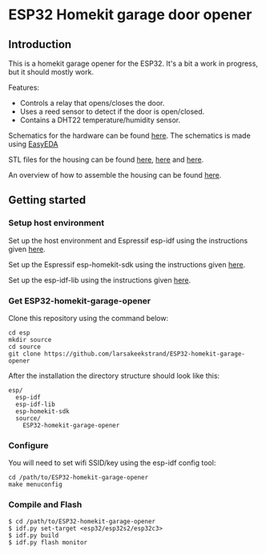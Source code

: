 # ESP32 Homekit garage door opener
## Introduction
This is a homekit garage opener for the ESP32. It's a bit a work in progress, but it should mostly work.

Features:
* Controls a relay that opens/closes the door.
* Uses a reed sensor to detect if the door is open/closed.
* Contains a DHT22 temperature/humidity sensor.

Schematics for the hardware can be found [here](https://github.com/larsakeekstrand/ESP32-homekit-garage-opener/blob/478886ba8ccb8f31c0db583b10b282738d822965/docs/Schematic_GarageOpener.pdf). The schematics is made using [EasyEDA](https://easyeda.com/)

STL files for the housing can be found [here](https://github.com/larsakeekstrand/ESP32-homekit-garage-opener/blob/2dc0cb2f88ffee0f719a3f48c10d991301077dc2/docs/GarageOpenerTop.stl), [here](https://github.com/larsakeekstrand/ESP32-homekit-garage-opener/blob/2dc0cb2f88ffee0f719a3f48c10d991301077dc2/docs/GarageOpenerBottom.stl) and [here](https://github.com/larsakeekstrand/ESP32-homekit-garage-opener/blob/d89407ebe4e6d4afd1c8a517a600cc80013ba3aa/docs/GarageOpenerBottomButton.stl).

An overview of how to assemble the housing can be found [here](https://github.com/larsakeekstrand/ESP32-homekit-garage-opener/blob/d89407ebe4e6d4afd1c8a517a600cc80013ba3aa/docs/GarageOpenerCompleteNotPrintable.stl).



## Getting started
### Setup host environment

Set up the host environment and Espressif esp-idf using the instructions given [here](https://docs.espressif.com/projects/esp-idf/en/latest/get-started/index.html).

Set up the Espressif esp-homekit-sdk using the instructions given [here](https://github.com/espressif/esp-homekit-sdk).

Set up the esp-idf-lib using the instructions given [here](https://github.com/UncleRus/esp-idf-lib).


### Get ESP32-homekit-garage-opener

Clone this repository using the command below:

```
cd esp
mkdir source
cd source
git clone https://github.com/larsakeekstrand/ESP32-homekit-garage-opener
```

After the installation the directory structure should look like this:

```
esp/
  esp-idf
  esp-idf-lib
  esp-homekit-sdk
  source/
    ESP32-homekit-garage-opener
```

### Configure
You will need to set wifi SSID/key using the esp-idf config tool:
```
cd /path/to/ESP32-homekit-garage-opener
make menuconfig  
```
### Compile and Flash

```
$ cd /path/to/ESP32-homekit-garage-opener
$ idf.py set-target <esp32/esp32s2/esp32c3>
$ idf.py build
$ idf.py flash monitor
```
